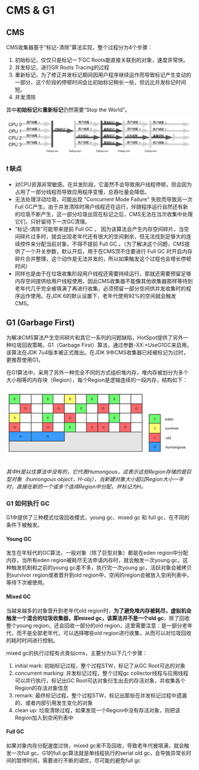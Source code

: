 # CMS & G1
## CMS 
CMS收集器基于“标记-清除”算法实现，整个过程分为4个步骤：
1. 初始标记，仅仅只是标记一下GC Roots能直接关联到的对象，速度非常快。
2. 并发标记，进行GR Roots Tracing的过程
3. 重新标记，为了修正并发标记期间因用户程序继续运作而导致标记产生变动的一部分，这个阶段的停顿时间会比初始标记稍长一些，但远比并发标记时间短。
4. 并发清除

其中**初始标记**和**重新标记**仍然需要“Stop the World”。

![](../../img/JVM-GC05.jpg)

### :exclamation: 缺点
- 对CPU资源非常敏感。在并发阶段，它虽然不会导致用户线程停顿，但会因为占用了一部分线程而导致应用程序变慢，总吞吐量会降低。
- 无法处理浮动垃圾，可能出现 "Concurrent Mode Failure" 失败而导致另一次Full GC产生。由于并发清除时用户线程还在运行，伴随程序运行自然还有新的垃圾不断产生，这一部分垃圾出现在标记之后，CMS无法在当次收集中处理它们，只好留待下一次GC清理。	
- “标记-清除”可能带来提前 Full GC 。 因为该算法会产生内存空间碎片，当空间碎片过多时，就会出现老年代还有很大的空间剩余，但无法找到足够大的连续控件来分配当前对象，不得不提前 Full GC 。（为了解决这个问题，CMS提供了一个开关参数，默认开启，用于在CMS顶不住要进行 Full GC 时开启内存碎片合并整理，这个动作是无法并发的，所以如果触发这个过程也会增长停顿时间）
- 同样也是由于在垃圾收集阶段用户线程还需要持续运行，那就还需要预留足够内存空间提供给用户线程使用，因此CMS收集器不能像其他收集器那样等待到老年代几乎完全被填满了再进行收集，必须预留一部分空间供并发收集时的程序运作使用。在JDK 6的默认设置下，老年代使用92%的空间就会触发CMS。

## G1 (Garbage First)
为解决CMS算法产生空间碎片和其它一系列的问题缺陷，HotSpot提供了另外一种垃圾回收策略，G1（Garbage First）算法，通过参数-XX:+UseG1GC来启用，该算法在JDK 7u4版本被正式推出。在JDK 9中CMS收集器已经被标记为过时，更推荐使用G1。

在G1算法中，采用了另外一种完全不同的方式组织堆内存，堆内存被划分为多个大小相等的内存块（Region），每个Region是逻辑连续的一段内存，结构如下：

![](../../img/JVM-GC06.png)

*其中H是以往算法中没有的，它代表Humongous，这表示这些Region存储的是巨型对象（humongous object，H-obj），当新建对象大小超过Region大小一半时，直接在新的一个或多个连续Region中分配，并标记为H。*

### G1 如何执行 GC
G1中提供了三种模式垃圾回收模式，young gc、mixed gc 和 full gc，在不同的条件下被触发。

#### Young GC
发生在年轻代的GC算法，一般对象（除了巨型对象）都是在eden region中分配内存，当所有eden region被耗尽无法申请内存时，就会触发一次young gc，这种触发机制和之前的young gc差不多，执行完一次young gc，活跃对象会被拷贝到survivor region或者晋升到old region中，空闲的region会被放入空闲列表中，等待下次被使用。

#### Mixed GC
当越来越多的对象晋升到老年代old region时，**为了避免堆内存被耗尽，虚拟机会触发一个混合的垃圾收集器，即mixed gc，该算法并不是一个old gc**，除了回收整个young region，还会回收一部分的old region，这里需要注意：是一部分老年代，而不是全部老年代，可以选择哪些old region进行收集，从而可以对垃圾回收的耗时时间进行控制。

mixed gc的执行过程有点类似cms，主要分为以下几个步骤：

1. initial mark: 初始标记过程，整个过程STW，标记了从GC Root可达的对象
2. concurrent marking: 并发标记过程，整个过程gc collector线程与应用线程可以并行执行，标记出GC Root可达对象衍生出去的存活对象，并收集各个Region的存活对象信息
3. remark: 最终标记过程，整个过程STW，标记出那些在并发标记过程中遗漏的，或者内部引用发生变化的对象
4. clean up: 垃圾清除过程，如果发现一个Region中没有存活对象，则把该Region加入到空闲列表中

#### Full GC
如果对象内存分配速度过快，mixed gc来不及回收，导致老年代被填满，就会触发一次full gc，G1的full gc算法就是单线程执行的serial old gc，会导致异常长时间的暂停时间，需要进行不断的调优，尽可能的避免full gc